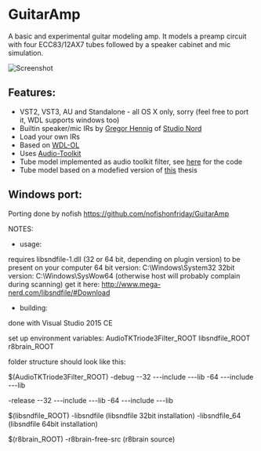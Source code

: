 # GuitarAmp
A basic and experimental guitar modeling amp. It models a preamp circuit with four ECC83/12AX7 tubes followed by a 
speaker cabinet and mic simulation.

![](https://raw.githubusercontent.com/apohl79/GuitarAmp/master/manual/screenshot.png "Screenshot")

Features:
---------

- VST2, VST3, AU and Standalone - all OS X only, sorry (feel free to port it, WDL supports windows too)
- Builtin speaker/mic IRs by [Gregor Hennig](http://www.grgr.de/index.html#ir) of [Studio Nord](http://www.studio-nord.net)
- Load your own IRs
- Based on [WDL-OL](https://github.com/olilarkin/wdl-ol)
- Uses [Audio-Toolkit](http://www.audio-tk.com)
- Tube model implemented as audio toolkit filter, see [here](https://github.com/apohl79/AudioTK/blob/Triode3Filter/ATK/Preamplifier/Triode3Filter.h) for the code
- Tube model based on a modefied version of [this](http://www.hs-ulm.de/opus/frontdoor.php?source_opus=114) thesis


Windows port:
-------------

Porting done by nofish
https://github.com/nofishonfriday/GuitarAmp

NOTES:


- usage:

requires libsndfile-1.dll (32 or 64 bit, depending on plugin version) to be present on your computer
64 bit version: C:\Windows\System32
32bit version: C:\Windows\SysWow64
(otherwise host will probably complain during scanning)
get it here:
http://www.mega-nerd.com/libsndfile/#Download


- building:

done with Visual Studio 2015 CE

set up environment variables:
AudioTKTriode3Filter_ROOT
libsndfile_ROOT
r8brain_ROOT

folder structure should look like this:

$(AudioTKTriode3Filter_ROOT)
-debug
--32
---include
---lib
-64
---include
---lib

-release
--32
---include
---lib
-64
---include
---lib

$(libsndfile_ROOT)
-libsndfile
(libsndfile 32bit installation)
-libsndfile_64
(libsndfile 64bit installation)

$(r8brain_ROOT)
-r8brain-free-src
(r8brain source)




